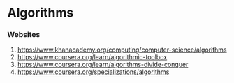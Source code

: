 # Algorithms

### Websites

1. https://www.khanacademy.org/computing/computer-science/algorithms
2. https://www.coursera.org/learn/algorithmic-toolbox
3. https://www.coursera.org/learn/algorithms-divide-conquer
4. https://www.coursera.org/specializations/algorithms
